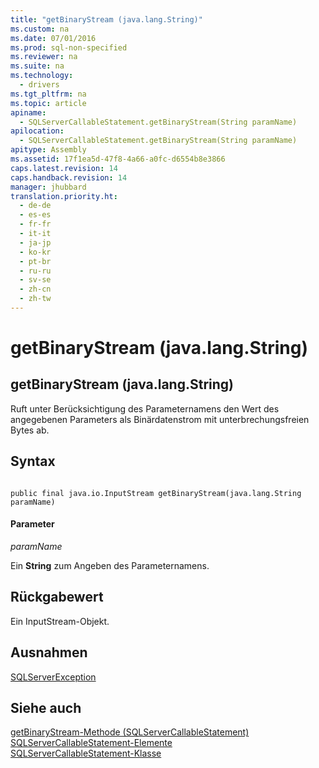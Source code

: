 ```yaml
---
title: "getBinaryStream (java.lang.String)"
ms.custom: na
ms.date: 07/01/2016
ms.prod: sql-non-specified
ms.reviewer: na
ms.suite: na
ms.technology: 
  - drivers
ms.tgt_pltfrm: na
ms.topic: article
apiname: 
  - SQLServerCallableStatement.getBinaryStream(String paramName)
apilocation: 
  - SQLServerCallableStatement.getBinaryStream(String paramName)
apitype: Assembly
ms.assetid: 17f1ea5d-47f8-4a66-a0fc-d6554b8e3866
caps.latest.revision: 14
caps.handback.revision: 14
manager: jhubbard
translation.priority.ht: 
  - de-de
  - es-es
  - fr-fr
  - it-it
  - ja-jp
  - ko-kr
  - pt-br
  - ru-ru
  - sv-se
  - zh-cn
  - zh-tw
---
```

# getBinaryStream (java.lang.String)
    
## getBinaryStream \(java.lang.String\)  
 Ruft unter Berücksichtigung des Parameternamens den Wert des angegebenen Parameters als Binärdatenstrom mit unterbrechungsfreien Bytes ab.  
  
## Syntax  
  
```  
  
public final java.io.InputStream getBinaryStream(java.lang.String paramName)  
```  
  
#### Parameter  
 *paramName*  
  
 Ein **String** zum Angeben des Parameternamens.  
  
## Rückgabewert  
 Ein InputStream\-Objekt.  
  
## Ausnahmen  
 [SQLServerException](../content/SQLServerException-Class.md)  
  
## Siehe auch  
 [getBinaryStream-Methode &#40;SQLServerCallableStatement&#41;](../content/getBinaryStream-Method--SQLServerCallableStatement-.md)   
 [SQLServerCallableStatement-Elemente](../content/SQLServerCallableStatement-Members.md)   
 [SQLServerCallableStatement-Klasse](../content/SQLServerCallableStatement-Class.md)  
  
  